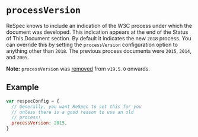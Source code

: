 # `processVersion`

ReSpec knows to include an indication of the W3C process under which the document was developed. This indication appears at the end of the Status of This Document section. By default it indicates the new `2018` process. You can override this by setting the `processVersion` configuration option to anything other than `2018`. The previous process documents were `2015`, `2014`, and `2005`.

**Note:** `processVersion` was [removed](https://github.com/w3c/respec/blob/develop/CHANGELOG.md#v1950-2018-02-15) from `v19.5.0` onwards.

## Example

```js
var respecConfig = {
  // Generally, you want ReSpec to set this for you
  // unless there is a good reason to use an old 
  // process! 
  processVersion: 2015,
}
```
